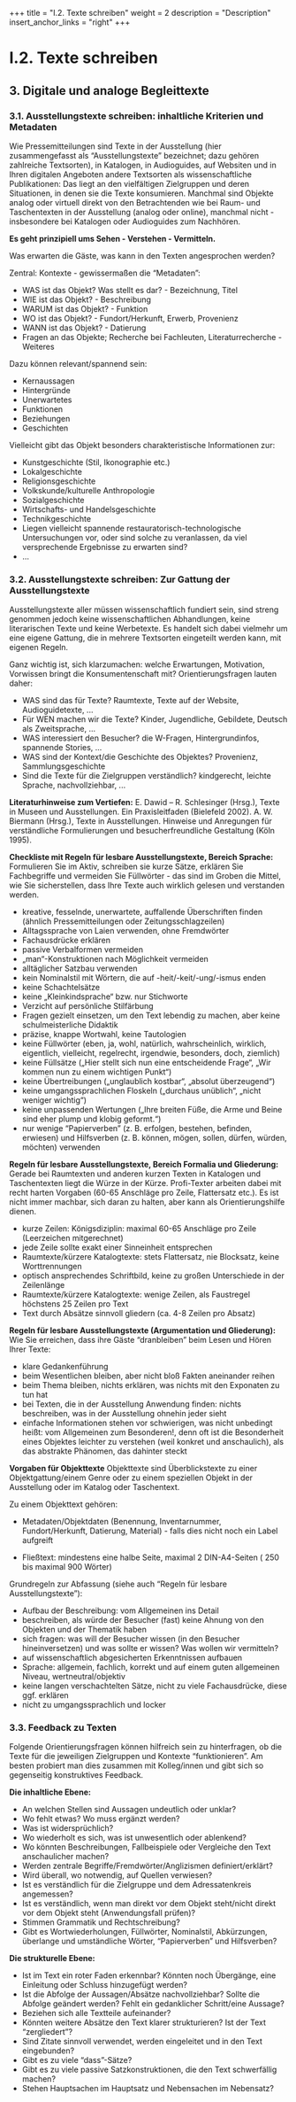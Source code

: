 +++
title = "I.2. Texte schreiben"
weight = 2
description = "Description"
insert_anchor_links = "right"
+++

# I.2. Texte schreiben

## 3. Digitale und analoge Begleittexte

### 3.1.  Ausstellungstexte schreiben: inhaltliche Kriterien und Metadaten

Wie Pressemitteilungen sind Texte in der Ausstellung (hier zusammengefasst als “Ausstellungstexte” bezeichnet; dazu gehören zahlreiche Textsorten), in Katalogen, in Audioguides, auf Websiten und in Ihren digitalen Angeboten andere Textsorten als wissenschaftliche Publikationen: Das liegt an den vielfältigen Zielgruppen und deren Situationen, in denen sie die Texte konsumieren. Manchmal sind Objekte analog oder virtuell direkt von den Betrachtenden wie bei Raum- und Taschentexten in der Ausstellung (analog oder online), manchmal nicht - insbesondere bei Katalogen oder Audioguides zum Nachhören.

**Es geht prinzipiell ums Sehen - Verstehen - Vermitteln.**

Was erwarten die Gäste, was kann in den Texten angesprochen werden?

Zentral: Kontexte - gewissermaßen die “Metadaten”:
* WAS ist das Objekt? Was stellt es dar? - Bezeichnung, Titel
* WIE ist das Objekt? - Beschreibung
* WARUM ist das Objekt? - Funktion
* WO ist das Objekt? - Fundort/Herkunft, Erwerb, Provenienz
* WANN ist das Objekt? - Datierung
* Fragen an das Objekte; Recherche bei Fachleuten, Literaturrecherche - Weiteres

Dazu können relevant/spannend sein:
* Kernaussagen
* Hintergründe
* Unerwartetes
* Funktionen
* Beziehungen
* Geschichten

Vielleicht gibt das Objekt besonders charakteristische Informationen zur:
* Kunstgeschichte (Stil, Ikonographie etc.)
* Lokalgeschichte
* Religionsgeschichte
* Volkskunde/kulturelle Anthropologie
* Sozialgeschichte
* Wirtschafts- und Handelsgeschichte
* Technikgeschichte
* Liegen vielleicht spannende restauratorisch-technologische Untersuchungen vor, oder sind solche zu veranlassen, da viel versprechende Ergebnisse zu erwarten sind? 
* …

### 3.2. Ausstellungstexte schreiben: Zur Gattung der Ausstellungstexte
Ausstellungstexte aller müssen wissenschaftlich fundiert sein, sind streng genommen jedoch keine wissenschaftlichen Abhandlungen, keine literarischen Texte und keine Werbetexte. Es handelt sich dabei vielmehr um eine eigene Gattung, die in mehrere Textsorten eingeteilt werden kann, mit eigenen Regeln.

Ganz wichtig ist, sich klarzumachen: welche Erwartungen, Motivation, Vorwissen bringt die Konsumentenschaft mit? Orientierungsfragen lauten daher:
* WAS sind das für Texte? Raumtexte, Texte auf der Website, Audioguidetexte, ...
* Für WEN machen wir die Texte? Kinder, Jugendliche, Gebildete, Deutsch als Zweitsprache, ...
* WAS interessiert den Besucher? die W-Fragen, Hintergrundinfos, spannende Stories, ...
* WAS sind der Kontext/die Geschichte des Objektes? Provenienz, Sammlungsgeschichte
* Sind die Texte für die Zielgruppen verständlich? kindgerecht, leichte Sprache, nachvollziehbar, ...

**Literaturhinweise zum Vertiefen:**
E. Dawid – R. Schlesinger (Hrsg.), Texte in Museen und Ausstellungen. Ein Praxisleitfaden (Bielefeld 2002).
A. W. Biermann (Hrsg.), Texte in Ausstellungen. Hinweise und Anregungen für verständliche Formulierungen und besucherfreundliche Gestaltung (Köln 1995).

**Checkliste mit Regeln für lesbare Ausstellungstexte, Bereich Sprache:**
Formulieren Sie im Aktiv, schreiben sie kurze Sätze, erklären Sie Fachbegriffe und vermeiden Sie Füllwörter - das sind im Groben die Mittel, wie Sie sicherstellen, dass Ihre Texte auch wirklich gelesen und verstanden werden.
* kreative, fesselnde, unerwartete, auffallende Überschriften finden (ähnlich Pressemitteilungen oder Zeitungsschlagzeilen)
* Alltagssprache von Laien verwenden, ohne Fremdwörter
* Fachausdrücke erklären
* passive Verbalformen vermeiden
* „man“-Konstruktionen nach Möglichkeit vermeiden
* alltäglicher Satzbau verwenden
* kein Nominalstil mit Wörtern, die auf -heit/-keit/-ung/-ismus enden
* keine Schachtelsätze
* keine „Kleinkindsprache“ bzw. nur Stichworte
* Verzicht auf persönliche Stilfärbung
* Fragen gezielt einsetzen, um den Text lebendig zu machen, aber keine schulmeisterliche Didaktik
* präzise, knappe Wortwahl, keine Tautologien
* keine Füllwörter (eben, ja, wohl, natürlich, wahrscheinlich, wirklich, eigentlich, vielleicht, regelrecht, irgendwie, besonders, doch, ziemlich)
* keine Füllsätze („Hier stellt sich nun eine entscheidende Frage“, „Wir kommen nun zu einem wichtigen Punkt“)
* keine Übertreibungen („unglaublich kostbar“, „absolut überzeugend“)
* keine umgangssprachlichen Floskeln („durchaus unüblich“, „nicht weniger wichtig“)
* keine unpassenden Wertungen („Ihre breiten Füße, die Arme und Beine sind eher plump und klobig geformt.“)
* nur wenige “Papierverben” (z. B. erfolgen, bestehen, befinden, erwiesen) und Hilfsverben (z. B. können, mögen, sollen, dürfen, würden, möchten) verwenden

**Regeln für lesbare Ausstellungstexte, Bereich Formalia und Gliederung:**
Gerade bei Raumtexten und anderen kurzen Texten in Katalogen und Taschentexten liegt die Würze in der Kürze. Profi-Texter arbeiten dabei mit recht harten Vorgaben (60-65 Anschläge pro Zeile, Flattersatz etc.). Es ist nicht immer machbar, sich daran zu halten, aber kann als Orientierungshilfe dienen.
* kurze Zeilen: Königsdiziplin: maximal 60-65 Anschläge pro Zeile (Leerzeichen mitgerechnet)
* jede Zeile sollte exakt einer Sinneinheit entsprechen
* Raumtexte/kürzere Katalogtexte: stets Flattersatz, nie Blocksatz, keine Worttrennungen
* optisch ansprechendes Schriftbild, keine zu großen Unterschiede in der Zeilenlänge
* Raumtexte/kürzere Katalogtexte: wenige Zeilen, als Faustregel höchstens 25 Zeilen pro Text
* Text durch Absätze sinnvoll gliedern (ca. 4-8 Zeilen pro Absatz)

**Regeln für lesbare Ausstellungstexte (Argumentation und Gliederung):**
Wie Sie erreichen, dass ihre Gäste “dranbleiben” beim Lesen und Hören Ihrer Texte:
* klare Gedankenführung
* beim Wesentlichen bleiben, aber nicht bloß Fakten aneinander reihen
* beim Thema bleiben, nichts erklären, was nichts mit den Exponaten zu tun hat
* bei Texten, die in der Ausstellung Anwendung finden: nichts beschreiben, was in der Ausstellung ohnehin jeder sieht
* einfache Informationen stehen vor schwierigen, was nicht unbedingt heißt: vom Allgemeinen zum Besonderen!, denn oft ist die Besonderheit eines Objektes leichter zu verstehen (weil konkret und anschaulich), als das abstrakte Phänomen, das dahinter steckt

**Vorgaben für Objekttexte**
Objekttexte sind Überblickstexte zu einer Objektgattung/einem Genre oder zu einem speziellen Objekt in der Ausstellung oder im Katalog oder Taschentext. 

Zu einem Objekttext gehören:
+ Metadaten/Objektdaten (Benennung, Inventarnummer, Fundort/Herkunft, Datierung, Material) - falls dies nicht noch ein Label aufgreift
* Fließtext: mindestens eine halbe Seite, maximal 2 DIN-A4-Seiten ( 250 bis maximal 900 Wörter)

Grundregeln zur Abfassung (siehe auch “Regeln für lesbare Ausstellungstexte”):
* Aufbau der Beschreibung: vom Allgemeinen ins Detail 
* beschreiben, als würde der Besucher (fast) keine Ahnung von den Objekten und der Thematik haben
* sich fragen: was will der Besucher wissen (in den Besucher hineinversetzen) und was sollte er wissen? Was wollen wir vermitteln?
* auf wissenschaftlich abgesicherten Erkenntnissen aufbauen
* Sprache: allgemein, fachlich, korrekt und auf einem guten allgemeinen Niveau, wertneutral/objektiv
* keine langen verschachtelten Sätze, nicht zu viele Fachausdrücke, diese ggf. erklären
* nicht zu umgangssprachlich und locker

### 3.3. Feedback zu Texten
Folgende Orientierungsfragen können hilfreich sein zu hinterfragen, ob die Texte für die jeweiligen Zielgruppen und Kontexte “funktionieren”. Am besten probiert man dies zusammen mit Kolleg/innen und gibt sich so gegenseitig konstruktives Feedback.

**Die inhaltliche Ebene:**
* An welchen Stellen sind Aussagen undeutlich oder unklar?
* Wo fehlt etwas? Wo muss ergänzt werden?
* Was ist widersprüchlich?
* Wo wiederholt es sich, was ist unwesentlich oder ablenkend?
* Wo könnten Beschreibungen, Fallbeispiele oder Vergleiche den Text anschaulicher machen?
* Werden zentrale Begriffe/Fremdwörter/Anglizismen definiert/erklärt?
* Wird überall, wo notwendig, auf Quellen verwiesen?
* Ist es verständlich für die Zielgruppe und dem Adressatenkreis angemessen?
* Ist es verständlich, wenn man direkt vor dem Objekt steht/nicht direkt vor dem Objekt steht (Anwendungsfall prüfen)?
* Stimmen Grammatik und Rechtschreibung?
* Gibt es Wortwiederholungen, Füllwörter, Nominalstil, Abkürzungen, überlange und umständliche Wörter, “Papierverben” und Hilfsverben?

**Die strukturelle Ebene:**
* Ist im Text ein roter Faden erkennbar? Könnten noch Übergänge, eine Einleitung oder Schluss hinzugefügt werden? 
* Ist die Abfolge der Aussagen/Absätze nachvollziehbar? Sollte die Abfolge geändert werden? Fehlt ein gedanklicher Schritt/eine Aussage? 
* Beziehen sich alle Textteile aufeinander? 
* Könnten weitere Absätze den Text klarer strukturieren? Ist der Text “zergliedert”?
* Sind Zitate sinnvoll verwendet, werden eingeleitet und in den Text eingebunden?
* Gibt es zu viele “dass”-Sätze?
* Gibt es zu viele passive Satzkonstruktionen, die den Text schwerfällig machen?
* Stehen Hauptsachen im Hauptsatz und Nebensachen im Nebensatz?

